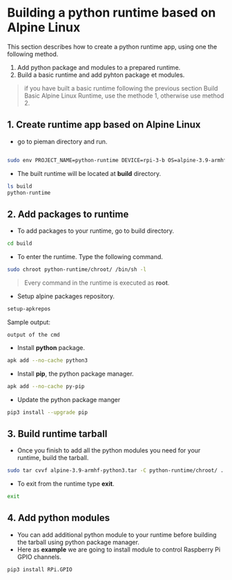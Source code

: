 # Building a python runtime based on Alpine Linux

This section describes how to create a python runtime app, using one the following method.

1. Add python package and modules to a prepared runtime. 
2. Build a basic runtime and add pyhton package et modules.

> if you have built a basic runtime following the previous section Build Basic Alpine Linux Runtime, use the methode 1, otherwise use  method 2.


## 1. Create runtime app based on Alpine Linux

   - go to pieman directory and run.

```bash

sudo env PROJECT_NAME=python-runtime DEVICE=rpi-3-b OS=alpine-3.9-armhf CREATE_ONLY_CHROOT=true ./pieman.sh

```
   - The built runtime will be located at **build** directory.

```bash
ls build
python-runtime

```


## 2. Add packages to runtime

 - To add packages to your runtime, go to build directory.

```bash
cd build
```

 - To enter the runtime. Type the following command.

```bash
sudo chroot python-runtime/chroot/ /bin/sh -l
```

> Every command in the runtime is executed as **root**.


   - Setup alpine packages repository.

```bash
setup-apkrepos
```
Sample output:

```
output of the cmd
```



   - Install **python** package.

```bash
apk add --no-cache python3
```
   - Install **pip**, the python package manager.

```bash   
apk add --no-cache py-pip
```
   - Update the python package manger 
 
 ```bash
pip3 install --upgrade pip
 ```
  
  
## 3. Build runtime tarball

   - Once you finish to add all the python modules you need for your runtime, build the tarball.

```bash
sudo tar cvvf alpine-3.9-armhf-python3.tar -C python-runtime/chroot/ .
```

  - To exit from the runtime type **exit**.

```bash 
exit 
```

## 4. Add python modules

   - You can add additional python module to your runtime before building the tarball using python package manager.
   - Here as **example** we are going to install module to control Raspberry Pi GPIO channels. 


```bash 
pip3 install RPi.GPIO
```


